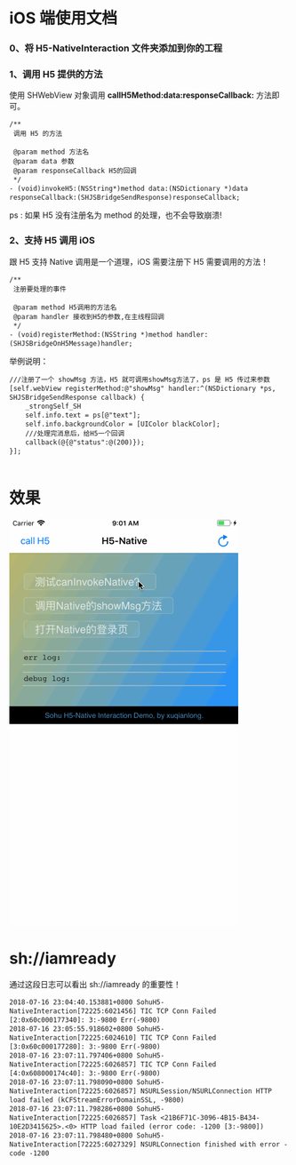 # iOS 端使用文档

### 0、将 H5-NativeInteraction 文件夹添加到你的工程

### 1、调用 H5 提供的方法

使用 SHWebView 对象调用 **callH5Method:data:responseCallback:** 方法即可。

```
/**
 调用 H5 的方法
 
 @param method 方法名
 @param data 参数
 @param responseCallback H5的回调
 */
- (void)invokeH5:(NSString*)method data:(NSDictionary *)data responseCallback:(SHJSBridgeSendResponse)responseCallback;
```

ps : 如果 H5 没有注册名为 method 的处理，也不会导致崩溃!

### 2、支持 H5 调用 iOS

跟 H5 支持 Native 调用是一个道理，iOS 需要注册下 H5 需要调用的方法！

```objc
/**
 注册要处理的事件
 
 @param method H5调用的方法名
 @param handler 接收到H5的参数,在主线程回调
 */
- (void)registerMethod:(NSString *)method handler:(SHJSBridgeOnH5Message)handler;
```

举例说明：

```objc
///注册了一个 showMsg 方法，H5 就可调用showMsg方法了，ps 是 H5 传过来参数
[self.webView registerMethod:@"showMsg" handler:^(NSDictionary *ps, SHJSBridgeSendResponse callback) {
    _strongSelf_SH
    self.info.text = ps[@"text"];
    self.info.backgroundColor = [UIColor blackColor];
    ///处理完消息后，给H5一个回调
    callback(@{@"status":@(200)});
}];
    
```

# 效果

![](./H5-Native.gif)

# sh://iamready

通过这段日志可以看出 sh://iamready 的重要性！

```
2018-07-16 23:04:40.153881+0800 SohuH5-NativeInteraction[72225:6021456] TIC TCP Conn Failed [2:0x60c000177340]: 3:-9800 Err(-9800)
2018-07-16 23:05:55.918602+0800 SohuH5-NativeInteraction[72225:6024610] TIC TCP Conn Failed [3:0x60c000177280]: 3:-9800 Err(-9800)
2018-07-16 23:07:11.797406+0800 SohuH5-NativeInteraction[72225:6026857] TIC TCP Conn Failed [4:0x608000174c40]: 3:-9800 Err(-9800)
2018-07-16 23:07:11.798090+0800 SohuH5-NativeInteraction[72225:6026857] NSURLSession/NSURLConnection HTTP load failed (kCFStreamErrorDomainSSL, -9800)
2018-07-16 23:07:11.798286+0800 SohuH5-NativeInteraction[72225:6026857] Task <21B6F71C-3096-4B15-B434-10E2D3415625>.<0> HTTP load failed (error code: -1200 [3:-9800])
2018-07-16 23:07:11.798480+0800 SohuH5-NativeInteraction[72225:6027329] NSURLConnection finished with error - code -1200
```
